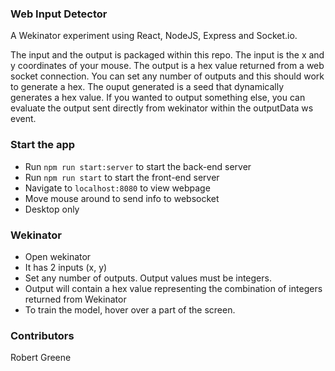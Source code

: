 ### Web Input Detector
A Wekinator experiment using React, NodeJS, Express and Socket.io.

The input and the output is packaged within this repo. The input is the x and y coordinates of your mouse. The output is a hex value returned from a web socket connection. You can set any number of outputs and this should work to generate a hex. The ouput generated is a seed that dynamically generates a hex value. If you wanted to output something else, you can evaluate the output sent directly from wekinator within the outputData ws event.

### Start the app
* Run `npm run start:server` to start the back-end server
* Run `npm run start` to start the front-end server
* Navigate to `localhost:8080` to view webpage
* Move mouse around to send info to websocket
* Desktop only

### Wekinator 
* Open wekinator
* It has 2 inputs (x, y)
* Set any number of outputs. Output values must be integers.
* Output will contain a hex value representing the combination of integers returned from Wekinator
* To train the model, hover over a part of the screen.

### Contributors
Robert Greene